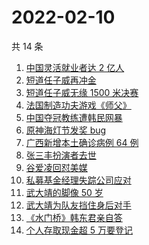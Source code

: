 # 2022-02-10

共 14 条

<!-- BEGIN ZHIHUSEARCH -->
<!-- 最后更新时间 Thu Feb 10 2022 01:14:37 GMT+0800 (China Standard Time) -->
1. [中国灵活就业者达 2 亿人](https://www.zhihu.com/search?q=灵活就业者)
1. [短道任子威再冲金](https://www.zhihu.com/search?q=短道速滑)
1. [短道任子威无缘 1500 米决赛](https://www.zhihu.com/search?q=短道速滑)
1. [法国制造功夫游戏《师父》](https://www.zhihu.com/search?q=师父游戏)
1. [中国夺冠教练遭韩民网暴](https://www.zhihu.com/search?q=中国教练遭韩民网暴)
1. [原神海灯节发奖 bug](https://www.zhihu.com/search?q=原神)
1. [广西新增本土确诊病例 64 例](https://www.zhihu.com/search?q=广西疫情)
1. [张三丰扮演者去世](https://www.zhihu.com/search?q=张三丰扮演者)
1. [谷爱凌回怼美媒](https://www.zhihu.com/search?q=谷爱凌回怼美媒)
1. [私募基金经理失踪公司应对](https://www.zhihu.com/search?q=私募基金经理失踪)
1. [武大靖的脚像 50 岁](https://www.zhihu.com/search?q=武大靖)
1. [武大靖为队友挡住身后对手](https://www.zhihu.com/search?q=武大靖)
1. [《水门桥》韩东君亲自答](https://www.zhihu.com/search?q=水门桥)
1. [个人存取现金超 5 万要登记](https://www.zhihu.com/search?q=个人存取)
<!-- END ZHIHUSEARCH -->
